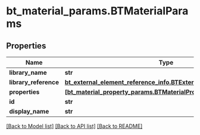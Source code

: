 # bt_material_params.BTMaterialParams

## Properties
Name | Type | Description | Notes
------------ | ------------- | ------------- | -------------
**library_name** | **str** |  | [optional] 
**library_reference** | [**bt_external_element_reference_info.BTExternalElementReferenceInfo**](BTExternalElementReferenceInfo.md) |  | [optional] 
**properties** | [**[bt_material_property_params.BTMaterialPropertyParams]**](BTMaterialPropertyParams.md) |  | [optional] 
**id** | **str** |  | [optional] 
**display_name** | **str** |  | [optional] 

[[Back to Model list]](../README.md#documentation-for-models) [[Back to API list]](../README.md#documentation-for-api-endpoints) [[Back to README]](../README.md)


